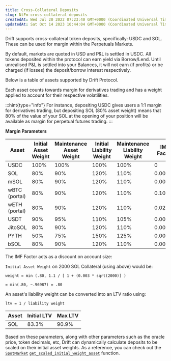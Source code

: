 ```yaml
---
title: Cross-Collateral Deposits
slug: NtFm-cross-collateral-deposits
createdAt: Wed Jul 20 2022 07:23:40 GMT+0000 (Coordinated Universal Time)
updatedAt: Sat Oct 14 2023 10:44:04 GMT+0000 (Coordinated Universal Time)
---
```


Drift supports cross-collateral token deposits, specifically: USDC and SOL. These can be used for margin within the Perpetuals Markets.

By default, markets are quoted in USD and P\&L is settled in USDC. All tokens deposited within the protocol can earn yield via Borrow/Lend. Until unrealised P\&L is settled into your Balances, it will not earn (if profits) or be charged (if losses) the deposit/borrow interest respectively.

Below is a table of assets supported by Drift Protocol.&#x20;

Each asset counts towards margin for derivatives trading and has a weight applied to account for their respective volatilities.&#x20;

:::hint{type="info"}
For instance, depositing USDC gives users a 1:1 margin for derivatives trading, but depositing SOL (80% asset weight) means that 80% of the value of your SOL at the opening of your position will be available as margin for perpetual futures trading.
:::

**Margin **Parameters****

| **Asset**     | **Initial Asset Weight** | **Maintenance Asset Weight** | **Initial Liability Weight** | **Maintenance Liability Weight** | **IMF Factor** |
| ------------- | ------------------------ | ---------------------------- | ---------------------------- | -------------------------------- | -------------- |
| USDC          | 100%                     | 100%                         | 100%                         | 100%                             | 0              |
| SOL           | 80%                      | 90%                          | 120%                         | 110%                             | 0.003          |
| mSOL          | 80%                      | 90%                          | 120%                         | 110%                             | 0.003          |
| wBTC (portal) | 80%                      | 90%                          | 120%                         | 110%                             | 0.105          |
| wETH (portal) | 80%                      | 90%                          | 120%                         | 110%                             | 0.025          |
| USDT          | 90%                      | 95%                          | 110%                         | 105%                             | 0.0004         |
| JitoSOL       | 80%                      | 90%                          | 120%                         | 110%                             | 0.00055        |
| PYTH          | 50%                      | 75%                          | 150%                         | 125%                             | 0.001          |
| bSOL          | 80%                      | 90%                          | 120%                         | 110%                             | 0.00055        |

The IMF Factor acts as a discount on account size:

`Initial Asset Weight` on 2000 SOL Collateral (using above) would be:

`weight = min (.80, 1.1 / [ 1 + (0.003 * sqrt(2000)] )`

`= min(.80, ~.96987) = .80`

An asset's liability weight can be converted into an LTV ratio using:

`ltv = 1 / liability weight`

| **Asset** | **Initial LTV** | **Max LTV** |
| --------- | --------------- | ----------- |
| SOL       | 83.3%           | 90.9%       |

Based on these parameters, along with other parameters such as the oracle price, token decimals, etc, Drift can dynamically calculate deposits to be scaled on their initial asset weights. As a reference, you can check out the [`SpotMarket`](https://github.com/drift-labs/protocol-v2/blob/master/programs/drift/src/state/spot_market.rs) [`get_scaled_initial_weight_asset`](https://github.com/drift-labs/protocol-v2/blob/master/programs/drift/src/state/spot_market.rs#L314) function.
